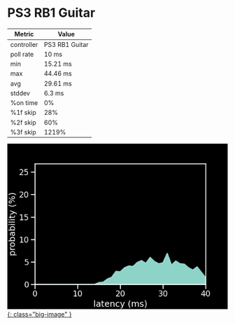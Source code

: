 # PS3 RB1 Guitar

| Metric     | Value          |
| ---------- | -------------- |
| controller | PS3 RB1 Guitar |
| poll rate  | 10 ms          |
| min        | 15.21 ms       |
| max        | 44.46 ms       |
| avg        | 29.61 ms       |
| stddev     | 6.3 ms         |
| %on time   | 0%             |
| %1f skip   | 28%            |
| %2f skip   | 60%            |
| %3f skip   | 1219%          |

[![Graph](../../assets/images/results/ps3_strat_n.png){: class="big-image" }](../../assets/images/results/ps3_strat_n.png)
